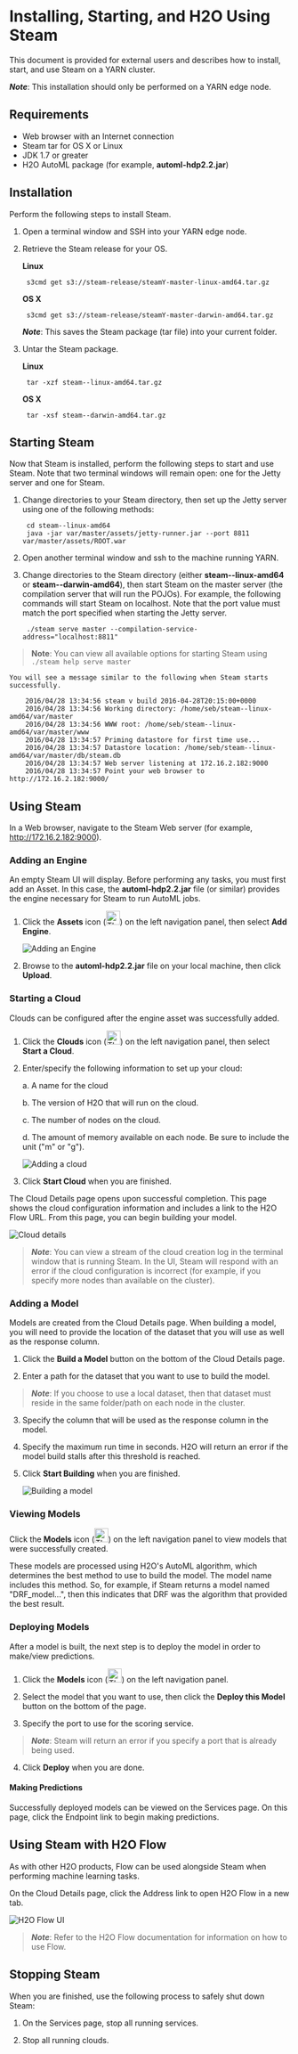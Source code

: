 # Installing, Starting, and H2O Using Steam

This document is provided for external users and describes how to install, start, and use Steam on a YARN cluster. 

***Note***: This installation should only be performed on a YARN edge node.

## Requirements

- Web browser with an Internet connection
- Steam tar for OS X or Linux
- JDK 1.7 or greater
- H2O AutoML package (for example, **automl-hdp2.2.jar**)

## Installation
Perform the following steps to install Steam.

1. Open a terminal window and SSH into your YARN edge node. 

2. Retrieve the Steam release for your OS.

	**Linux**
	
		s3cmd get s3://steam-release/steamY-master-linux-amd64.tar.gz 
		
	**OS X**

		s3cmd get s3://steam-release/steamY-master-darwin-amd64.tar.gz		

	***Note***: This saves the Steam package (tar file) into your current folder.

3. Untar the Steam package. 

	**Linux**
	
		tar -xzf steam--linux-amd64.tar.gz
	   
	**OS X**
	
		tar -xsf steam--darwin-amd64.tar.gz

## Starting Steam
Now that Steam is installed, perform the following steps to start and use Steam. Note that two terminal windows will remain open: one for the Jetty server and one for Steam.

1. Change directories to your Steam directory, then set up the Jetty server using one of the following methods:

		cd steam--linux-amd64
		java -jar var/master/assets/jetty-runner.jar --port 8811 var/master/assets/ROOT.war

2. Open another terminal window and ssh to the machine running YARN.

3. Change directories to the Steam directory (either **steam--linux-amd64** or **steam--darwin-amd64**), then start Steam on the master server (the compilation server that will run the POJOs). For example, the following commands will start Steam on localhost. Note that the port value must match the port specified when starting the Jetty server.

		./steam serve master --compilation-service-address="localhost:8811"
		
>**Note**: You can view all available options for starting Steam using `./steam help serve master`

	You will see a message similar to the following when Steam starts successfully.

		2016/04/28 13:34:56 steam v build 2016-04-28T20:15:00+0000
		2016/04/28 13:34:56 Working directory: /home/seb/steam--linux-amd64/var/master
		2016/04/28 13:34:56 WWW root: /home/seb/steam--linux-amd64/var/master/www
		2016/04/28 13:34:57 Priming datastore for first time use...
		2016/04/28 13:34:57 Datastore location: /home/seb/steam--linux-amd64/var/master/db/steam.db
		2016/04/28 13:34:57 Web server listening at 172.16.2.182:9000
		2016/04/28 13:34:57 Point your web browser to http://172.16.2.182:9000/

## Using Steam

In a Web browser, navigate to the Steam Web server (for example, http://172.16.2.182:9000).

### Adding an Engine
An empty Steam UI will display. Before performing any tasks, you must first add an Asset. In this case, the **automl-hdp2.2.jar** file (or similar) provides the engine necessary for Steam to run AutoML jobs. 

1. Click the **Assets** icon (<img src="images/icon_assets.png" alt="Thumbnail" style="width: 25px;" />) on the left navigation panel, then select **Add Engine**. 

	![Adding an Engine](images/add_engine.png)

2. Browse to the **automl-hdp2.2.jar** file on your local machine, then click **Upload**. 

### Starting a Cloud

Clouds can be configured after the engine asset was successfully added. 

1.  Click the **Clouds** icon (<img src="images/icon_clouds.png" alt="Thumbnail" style="width: 25px;" />) on the left navigation panel, then select **Start a Cloud**. 

2. Enter/specify the following information to set up your cloud:

	a. A name for the cloud

	b. The version of H2O that will run on the cloud.

	c. The number of nodes on the cloud.
	
	d. The amount of memory available on each node. Be sure to include the unit ("m" or "g").
	
	![Adding a cloud](images/add_cloud.png)
	
3. Click **Start Cloud** when you are finished.

The Cloud Details page opens upon successful completion. This page shows the cloud configuration information and includes a link to the H2O Flow URL. From this page, you can begin building your model. 

  ![Cloud details](images/cloud_details.png)

>***Note***: You can view a stream of the cloud creation log in the terminal window that is running Steam. In the UI, Steam will respond with an error if the cloud configuration is incorrect (for example, if you specify more nodes than available on the cluster). 

### Adding a Model
Models are created from the Cloud Details page. When building a model, you will need to provide the location of the dataset that you will use as well as the response column. 

1. Click the **Build a Model** button on the bottom of the Cloud Details page.

2. Enter a path for the dataset that you want to use to build the model. 

>***Note***: If you choose to use a local dataset, then that dataset must reside in the same folder/path on each node in the cluster.

3. Specify the column that will be used as the response column in the model. 

4. Specify the maximum run time in seconds. H2O will return an error if the model build stalls after this threshold is reached.

5. Click **Start Building** when you are finished. 

	![Building a model](images/build_model.png)

### Viewing Models	

Click the **Models** icon (<img src="images/icon_models.png" alt="Thumbnail" style="width: 25px;" />) on the left navigation panel to view models that were successfully created. 

These models are processed using H2O's AutoML algorithm, which determines the best method to use to build the model. The model name includes this method. So, for example, if Steam returns a model named "DRF_model...", then this indicates that DRF was the algorithm that provided the best result.

### Deploying Models

After a model is built, the next step is to deploy the model in order to make/view predictions.

1. Click the **Models** icon (<img src="images/icon_models.png" alt="Thumbnail" style="width: 25px;" />) on the left navigation panel.

2. Select the model that you want to use, then click the **Deploy this Model** button on the bottom of the page.

3. Specify the port to use for the scoring service. 

  >***Note***: Steam will return an error if you specify a port that is already being used.

4. Click **Deploy** when you are done.

#### Making Predictions

Successfully deployed models can be viewed on the Services page. On this page, click the Endpoint link to begin making predictions.  

## Using Steam with H2O Flow

As with other H2O products, Flow can be used alongside Steam when performing machine learning tasks.

On the Cloud Details page, click the Address link to open H2O Flow in a new tab. 

   ![H2O Flow UI](images/h2o_flow.png)

>***Note***: Refer to the H2O Flow documentation for information on how to use Flow. 

## Stopping Steam	

When you are finished, use the following process to safely shut down Steam:

1. On the Services page, stop all running services.

2. Stop all running clouds.
